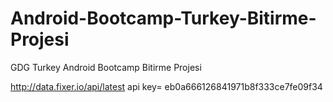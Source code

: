 # Android-Bootcamp-Turkey-Bitirme-Projesi
GDG Turkey Android Bootcamp Bitirme Projesi

http://data.fixer.io/api/latest
api key= eb0a666126841971b8f333ce7fe09f34


